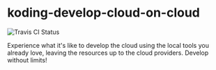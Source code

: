 # koding-develop-cloud-on-cloud

![Travis CI Status](https://travis-ci.org/acbodine/koding-develop-cloud-on-cloud.svg?branch=master)

Experience what it's like to develop the cloud using the local tools you already love, leaving the resources up to the cloud providers. Develop without limits! 
